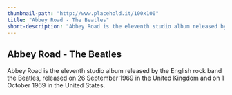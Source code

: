 ```yaml
---
thumbnail-path: "http://www.placehold.it/100x100"
title: "Abbey Road - The Beatles"
short-description: "Abbey Road is the eleventh studio album released by the English rock band the Beatles, released on 26 September 1969 in the United Kingdom and on 1 October 1969 in the United States."
---
```


## Abbey Road - The Beatles

Abbey Road is the eleventh studio album released by the English rock band the Beatles, released on 26 September 1969 in the United Kingdom and on 1 October 1969 in the United States.